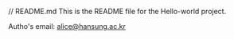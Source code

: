 // README.md
This is the README file for the Hello-world project.

Autho's email: alice@hansung.ac.kr
